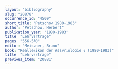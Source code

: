 ```yaml
---
layout: "bibliography"
slug: "20878"
occurrence_id: "4509"
short_title: "Petschow 1980-1983"
author: "Petschow, Herbert"
publication_year: "1980-1983"
title: "Lehrverträge"
pages: "556-570"
editor: "Meissner, Bruno"
book: "Reallexikon der Assyriologie 6 (1980-1983)"
title: "Lehrverträge"
previous_item: "20881"
---
```

